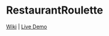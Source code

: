 # RestaurantRoulette

[Wiki](https://github.com/LeoYulinLi/RestaurantRoulette/wiki) | [Live Demo](https://rrc-app.herokuapp.com/) 
